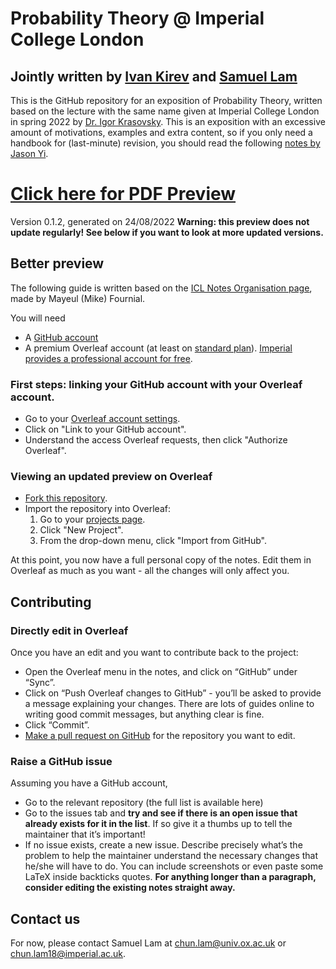 # Probability Theory @ Imperial College London
## Jointly written by [Ivan Kirev](https://github.com/ivankirev13) and [Samuel Lam](https://samuel-chlam.github.io)

This is the GitHub repository for an exposition of Probability Theory, written based on the lecture with the same name given at Imperial College London in spring 2022 by [Dr. Igor Krasovsky](https://www.imperial.ac.uk/people/i.krasovsky). This is an exposition with an excessive amount of motivations, examples and extra content, so if you only need a handbook for (last-minute) revision, you should read the following [notes by Jason Yi](https://github.com/JasonKYi/y3_notes/blob/main/Probability_Theory/Probability_Theory.pdf).

# [Click here for PDF Preview](https://github.com/Samuel-CHLam/Imperial-Probability-Theory/blob/main/Probability_Theory.pdf) 
Version 0.1.2, generated on 24/08/2022
**Warning: this preview does not update regularly! See below if you want to look at more updated versions.**

## Better preview
The following guide is written based on the [ICL Notes Organisation page](https://icl-notes.github.io/), made by Mayeul (Mike) Fournial.

You will need
- A [GitHub account](https://github.com/join)
- A premium Overleaf account (at least on [standard plan](https://www.overleaf.com/user/subscription/plans)). [Imperial provides a professional account for free](https://www.overleaf.com/edu/imperial).

### First steps: linking your GitHub account with your Overleaf account.
- Go to your [Overleaf account settings](https://www.overleaf.com/user/settings).
- Click on "Link to your GitHub account".
- Understand the access Overleaf requests, then click "Authorize Overleaf".

### Viewing an updated preview on Overleaf
- [Fork this repository](https://help.github.com/en/articles/fork-a-repo#fork-an-example-repository).
- Import the repository into Overleaf:
    1. Go to your [projects page](https://www.overleaf.com/project).
    2. Click "New Project".
    3. From the drop-down menu, click "Import from GitHub".

At this point, you now have a full personal copy of the notes. Edit them in Overleaf as much as you want - all the changes will only affect you.

## Contributing
### Directly edit in Overleaf
Once you have an edit and you want to contribute back to the project:

- Open the Overleaf menu in the notes, and click on “GitHub” under “Sync”.
- Click on “Push Overleaf changes to GitHub” - you’ll be asked to provide a message explaining your changes. There are lots of guides online to writing good commit messages, but anything clear is fine.
- Click “Commit”.
- [Make a pull request on GitHub](https://help.github.com/en/articles/creating-a-pull-request) for the repository you want to edit.

### Raise a GitHub issue
Assuming you have a GitHub account,
- Go to the relevant repository (the full list is available here)
- Go to the issues tab and **try and see if there is an open issue that already exists for it in the list**. If so give it a thumbs up to tell the maintainer that it’s important!
- If no issue exists, create a new issue. Describe precisely what’s the problem to help the maintainer understand the necessary changes that he/she will have to do. You can include screenshots or even paste some LaTeX inside backticks quotes. **For anything longer than a paragraph, consider editing the existing notes straight away.**

## Contact us
For now, please contact Samuel Lam at chun.lam@univ.ox.ac.uk or chun.lam18@imperial.ac.uk.
